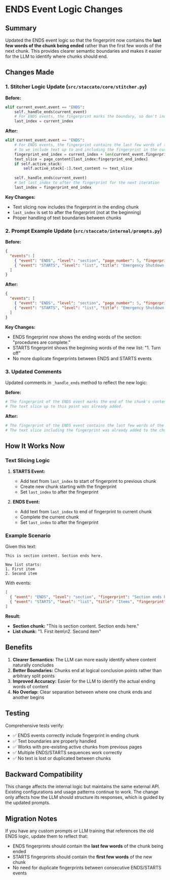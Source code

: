 # ENDS Event Logic Changes

## Summary

Updated the ENDS event logic so that the fingerprint now contains the **last few words of the chunk being ended** rather than the first few words of the next chunk. This provides clearer semantic boundaries and makes it easier for the LLM to identify where chunks should end.

## Changes Made

### 1. Stitcher Logic Update (`src/staccato/core/stitcher.py`)

**Before:**
```python
elif current_event.event == "ENDS":
    self._handle_ends(current_event)
    # For ENDS events, the fingerprint marks the boundary, so don't include it
    last_index = current_index
```

**After:**
```python
elif current_event.event == "ENDS":
    # For ENDS events, the fingerprint contains the last few words of the chunk being ended
    # So we include text up to and including the fingerprint in the current chunk
    fingerprint_end_index = current_index + len(current_event.fingerprint)
    text_slice = page_content[last_index:fingerprint_end_index]
    if self.active_stack:
        self.active_stack[-1].text_content += text_slice
    
    self._handle_ends(current_event)
    # Set last_index to after the fingerprint for the next iteration
    last_index = fingerprint_end_index
```

**Key Changes:**
- Text slicing now includes the fingerprint in the ending chunk
- `last_index` is set to after the fingerprint (not at the beginning)
- Proper handling of text boundaries between chunks

### 2. Prompt Example Update (`src/staccato/internal/prompts.py`)

**Before:**
```json
{
  "events": [
    { "event": "ENDS", "level": "section", "page_number": 5, "fingerprint": "Safety Procedures Overview" },
    { "event": "STARTS", "level": "list", "title": "Emergency Shutdown Process", "page_number": 5, "fingerprint": "Safety Procedures Overview" }
  ]
}
```

**After:**
```json
{
  "events": [
    { "event": "ENDS", "level": "section", "page_number": 5, "fingerprint": "procedures are complete." },
    { "event": "STARTS", "level": "list", "title": "Emergency Shutdown Process", "page_number": 5, "fingerprint": "1. Turn off" }
  ]
}
```

**Key Changes:**
- ENDS fingerprint now shows the ending words of the section: "procedures are complete."
- STARTS fingerprint shows the beginning words of the new list: "1. Turn off"
- No more duplicate fingerprints between ENDS and STARTS events

### 3. Updated Comments

Updated comments in `_handle_ends` method to reflect the new logic:

**Before:**
```python
# The fingerprint of the ENDS event marks the end of the chunk's content.
# The text slice up to this point was already added.
```

**After:**
```python
# The fingerprint of the ENDS event contains the last few words of the chunk being ended.
# The text slice including the fingerprint was already added to the chunk.
```

## How It Works Now

### Text Slicing Logic

1. **STARTS Event:**
   - Add text from `last_index` to start of fingerprint to previous chunk
   - Create new chunk starting with the fingerprint
   - Set `last_index` to after the fingerprint

2. **ENDS Event:**
   - Add text from `last_index` to end of fingerprint to current chunk
   - Complete the current chunk
   - Set `last_index` to after the fingerprint

### Example Scenario

Given this text:
```
This is section content. Section ends here.

New list starts:
1. First item
2. Second item
```

With events:
```json
[
  { "event": "ENDS", "level": "section", "fingerprint": "Section ends here." },
  { "event": "STARTS", "level": "list", "title": "Items", "fingerprint": "1. First item" }
]
```

**Result:**
- **Section chunk:** "This is section content. Section ends here."
- **List chunk:** "1. First item\n2. Second item"

## Benefits

1. **Clearer Semantics:** The LLM can more easily identify where content naturally concludes
2. **Better Boundaries:** Chunks end at logical conclusion points rather than arbitrary split points
3. **Improved Accuracy:** Easier for the LLM to identify the actual ending words of content
4. **No Overlap:** Clear separation between where one chunk ends and another begins

## Testing

Comprehensive tests verify:
- ✅ ENDS events correctly include fingerprint in ending chunk
- ✅ Text boundaries are properly handled
- ✅ Works with pre-existing active chunks from previous pages
- ✅ Multiple ENDS/STARTS sequences work correctly
- ✅ No text is lost or duplicated between chunks

## Backward Compatibility

This change affects the internal logic but maintains the same external API. Existing configurations and usage patterns continue to work. The change only affects how the LLM should structure its responses, which is guided by the updated prompts.

## Migration Notes

If you have any custom prompts or LLM training that references the old ENDS logic, update them to reflect that:
- ENDS fingerprints should contain the **last few words** of the chunk being ended
- STARTS fingerprints should contain the **first few words** of the new chunk
- No need for duplicate fingerprints between consecutive ENDS/STARTS events
